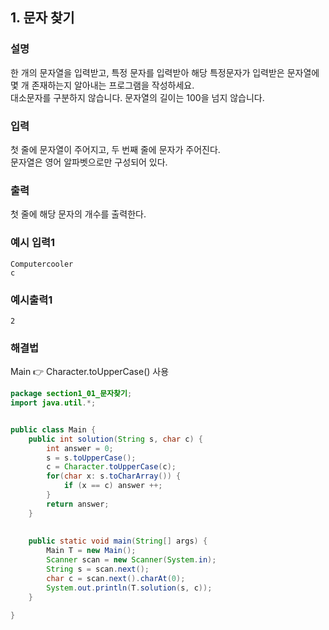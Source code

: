 ## 1. 문자 찾기
  
### 설명  
한 개의 문자열을 입력받고, 특정 문자를 입력받아 해당 특정문자가 입력받은 문자열에 몇 개 존재하는지 알아내는 프로그램을 작성하세요.  
대소문자를 구분하지 않습니다. 문자열의 길이는 100을 넘지 않습니다.  
  
### 입력  
첫 줄에 문자열이 주어지고, 두 번째 줄에 문자가 주어진다.  
문자열은 영어 알파벳으로만 구성되어 있다.  
  
### 출력  
첫 줄에 해당 문자의 개수를 출력한다.  

### 예시 입력1  

```
Computercooler
c
```  

### 예시출력1  

```
2
```  
  
### 해결법    
Main 👉 Character.toUpperCase() 사용  
```java
package section1_01_문자찾기;
import java.util.*;


public class Main {
	public int solution(String s, char c) {
		int answer = 0;
		s = s.toUpperCase();
		c = Character.toUpperCase(c);
		for(char x: s.toCharArray()) {
			if (x == c) answer ++;
		}
		return answer;
	}
	
	
	public static void main(String[] args) {
		Main T = new Main();
		Scanner scan = new Scanner(System.in);
		String s = scan.next();
		char c = scan.next().charAt(0);
		System.out.println(T.solution(s, c));
	}

}

```
